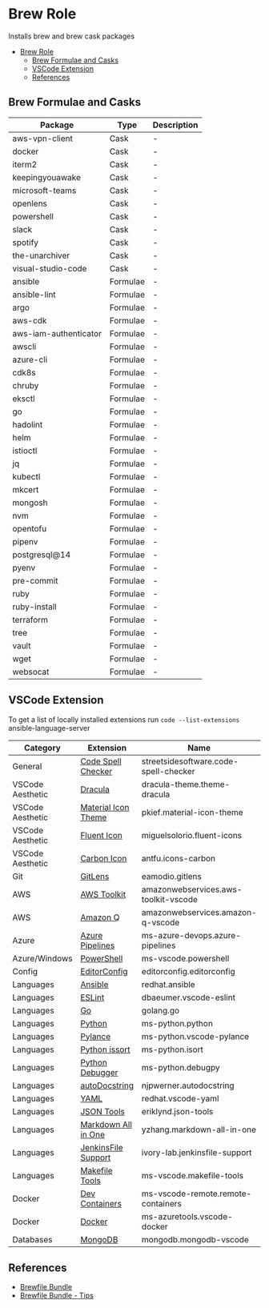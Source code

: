 # Brew Role

Installs brew and brew cask packages

- [Brew Role](#brew-role)
  - [Brew Formulae and Casks](#brew-formulae-and-casks)
  - [VSCode Extension](#vscode-extension)
  - [References](#references)

## Brew Formulae and Casks

| Package               | Type     | Description |
| --------------------- | -------- | ----------- |
| aws-vpn-client        | Cask     | -           |
| docker                | Cask     | -           |
| iterm2                | Cask     | -           |
| keepingyouawake       | Cask     | -           |
| microsoft-teams       | Cask     | -           |
| openlens              | Cask     | -           |
| powershell            | Cask     | -           |
| slack                 | Cask     | -           |
| spotify               | Cask     | -           |
| the-unarchiver        | Cask     | -           |
| visual-studio-code    | Cask     | -           |
| ansible               | Formulae | -           |
| ansible-lint          | Formulae | -           |
| argo                  | Formulae | -           |
| aws-cdk               | Formulae | -           |
| aws-iam-authenticator | Formulae | -           |
| awscli                | Formulae | -           |
| azure-cli             | Formulae | -           |
| cdk8s                 | Formulae | -           |
| chruby                | Formulae | -           |
| eksctl                | Formulae | -           |
| go                    | Formulae | -           |
| hadolint              | Formulae | -           |
| helm                  | Formulae | -           |
| istioctl              | Formulae | -           |
| jq                    | Formulae | -           |
| kubectl               | Formulae | -           |
| mkcert                | Formulae | -           |
| mongosh               | Formulae | -           |
| nvm                   | Formulae | -           |
| opentofu              | Formulae | -           |
| pipenv                | Formulae | -           |
| postgresql@14         | Formulae | -           |
| pyenv                 | Formulae | -           |
| pre-commit            | Formulae | -           |
| ruby                  | Formulae | -           |
| ruby-install          | Formulae | -           |
| terraform             | Formulae | -           |
| tree                  | Formulae | -           |
| vault                 | Formulae | -           |
| wget                  | Formulae | -           |
| websocat              | Formulae | -           |

## VSCode Extension

To get a list of locally installed extensions run `code --list-extensions`  ansible-language-server

| Category         | Extension                                                                                                       | Name                                  |
| ---------------- | --------------------------------------------------------------------------------------------------------------- | ------------------------------------- |
| General          | [Code Spell Checker](https://marketplace.visualstudio.com/items?itemName=streetsidesoftware.code-spell-checker) | streetsidesoftware.code-spell-checker |
| VSCode Aesthetic | [Dracula](https://marketplace.visualstudio.com/items?itemName=dracula-theme.theme-dracula)                      | dracula-theme.theme-dracula           |
| VSCode Aesthetic | [Material Icon Theme](https://marketplace.visualstudio.com/items?itemName=PKief.material-icon-theme)            | pkief.material-icon-theme             |
| VSCode Aesthetic | [Fluent Icon](https://marketplace.visualstudio.com/items?itemName=miguelsolorio.fluent-icons)                   | miguelsolorio.fluent-icons            |
| VSCode Aesthetic | [Carbon Icon](https://marketplace.visualstudio.com/items?itemName=antfu.icons-carbon)                           | antfu.icons-carbon                    |
| Git              | [GitLens](https://marketplace.visualstudio.com/items?itemName=eamodio.gitlens)                                  | eamodio.gitlens                       |
| AWS              | [AWS Toolkit](https://marketplace.visualstudio.com/items?itemName=AmazonWebServices.aws-toolkit-vscode)         | amazonwebservices.aws-toolkit-vscode  |
| AWS              | [Amazon Q](https://marketplace.visualstudio.com/items?itemName=AmazonWebServices.amazon-q-vscode)               | amazonwebservices.amazon-q-vscode     |
| Azure            | [Azure Pipelines](https://marketplace.visualstudio.com/items?itemName=ms-azure-devops.azure-pipelines)          | ms-azure-devops.azure-pipelines       |
| Azure/Windows    | [PowerShell](https://marketplace.visualstudio.com/items?itemName=ms-vscode.PowerShell)                          | ms-vscode.powershell                  |
| Config           | [EditorConfig](https://marketplace.visualstudio.com/items?itemName=EditorConfig.EditorConfig)                   | editorconfig.editorconfig             |
| Languages        | [Ansible](https://marketplace.visualstudio.com/items?itemName=redhat.ansible)                                   | redhat.ansible                        |
| Languages        | [ESLint](https://marketplace.visualstudio.com/items?itemName=dbaeumer.vscode-eslint)                            | dbaeumer.vscode-eslint                |
| Languages        | [Go](https://marketplace.visualstudio.com/items?itemName=golang.Go)                                             | golang.go                             |
| Languages        | [Python](https://marketplace.visualstudio.com/items?itemName=ms-python.python)                                  | ms-python.python                      |
| Languages        | [Pylance](https://marketplace.visualstudio.com/items?itemName=ms-python.vscode-pylance)                         | ms-python.vscode-pylance              |
| Languages        | [Python issort](https://marketplace.visualstudio.com/items?itemName=ms-python.isort)                            | ms-python.isort                       |
| Languages        | [Python Debugger](https://marketplace.visualstudio.com/items?itemName=ms-python.debugpy)                        | ms-python.debugpy                     |
| Languages        | [autoDocstring](https://marketplace.visualstudio.com/items?itemName=njpwerner.autodocstring)                    | njpwerner.autodocstring               |
| Languages        | [YAML](https://marketplace.visualstudio.com/items?itemName=redhat.vscode-yaml)                                  | redhat.vscode-yaml                    |
| Languages        | [JSON Tools](https://marketplace.visualstudio.com/items?itemName=eriklynd.json-tools)                           | eriklynd.json-tools                   |
| Languages        | [Markdown All in One](https://marketplace.visualstudio.com/items?itemName=yzhang.markdown-all-in-one)           | yzhang.markdown-all-in-one            |
| Languages        | [JenkinsFile Support](https://marketplace.visualstudio.com/items?itemName=ivory-lab.jenkinsfile-support)        | ivory-lab.jenkinsfile-support         |
| Languages        | [Makefile Tools](https://marketplace.visualstudio.com/items?itemName=yzhang.markdown-all-in-one)                | ms-vscode.makefile-tools              |
| Docker           | [Dev Containers](https://marketplace.visualstudio.com/items?itemName=ms-vscode-remote.remote-containers)        | ms-vscode-remote.remote-containers    |
| Docker           | [Docker](https://marketplace.visualstudio.com/items?itemName=ms-azuretools.vscode-docker)                       | ms-azuretools.vscode-docker           |
| Databases        | [MongoDB](https://marketplace.visualstudio.com/items?itemName=mongodb.mongodb-vscode)                           | mongodb.mongodb-vscode                |

## References

* [Brewfile Bundle](https://github.com/Homebrew/homebrew-bundle)
* [Brewfile Bundle - Tips](https://gist.github.com/ChristopherA/a579274536aab36ea9966f301ff14f3f)
